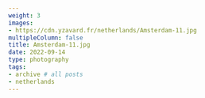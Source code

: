 ```yaml
---
weight: 3
images:
- https://cdn.yzavard.fr/netherlands/Amsterdam-11.jpg
multipleColumn: false
title: Amsterdam-11.jpg
date: 2022-09-14
type: photography
tags:
- archive # all posts
- netherlands
---
```

